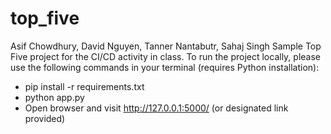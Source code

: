 # top_five
Asif Chowdhury, David Nguyen, Tanner Nantabutr, Sahaj Singh
Sample Top Five project for the CI/CD activity in class. To run the project locally, please use the following commands in your terminal (requires Python installation):
* pip install -r requirements.txt
* python app.py
* Open browser and visit http://127.0.0.1:5000/ (or designated link provided)
